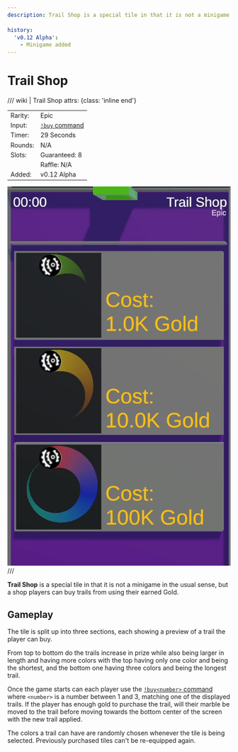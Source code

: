 ```yaml
---
description: Trail Shop is a special tile in that it is not a minigame in the usual sense, but a shop players can buy trails from using their earned Gold.

history:
  'v0.12 Alpha':
    - Minigame added
---
```


# Trail Shop

/// wiki | Trail Shop
    attrs: {class: 'inline end'}

|         |                               |
|---------|-------------------------------|
| Rarity: | Epic                          |
| Input:  | [`!buy` command][buy-command] |
| Timer:  | 29 Seconds                    |
| Rounds: | N/A                           |
| Slots:  | Guaranteed: 8                 |
|         | Raffle: N/A                   |
| Added:  | v0.12 Alpha                   |

![trail-shop](../../assets/images/minigames/twitch/trail-shop.png)
///

**Trail Shop** is a special tile in that it is not a minigame in the usual sense, but a shop players can buy trails from using their earned Gold.

## Gameplay

The tile is split up into three sections, each showing a preview of a trail the player can buy.

From top to bottom do the trails increase in prize while also being larger in length and having more colors with the top having only one color and being the shortest, and the bottom one having three colors and being the longest trail.

Once the game starts can each player use the [`!buy<number>` command][buy-command] where `<number>` is a number between 1 and 3, matching one of the displayed trails. If the player has enough gold to purchase the trail, will their marble be moved to the trail before moving towards the bottom center of the screen with the new trail applied.

The colors a trail can have are randomly chosen whenever the tile is being selected. Previously purchased tiles can't be re-equipped again.

[buy-command]: ../../chat-commands/twitch.md#buynumber
